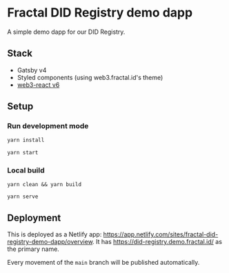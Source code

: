 # Fractal DID Registry demo dapp

A simple demo dapp for our DID Registry.

## Stack

- Gatsby v4
- Styled components (using web3.fractal.id's theme)
- [web3-react v6](https://github.com/Uniswap/web3-react/tree/v6)

## Setup

### Run development mode

```bash
yarn install

yarn start
```

### Local build

```
yarn clean && yarn build

yarn serve
```

## Deployment

This is deployed as a Netlify app: https://app.netlify.com/sites/fractal-did-registry-demo-dapp/overview. It has https://did-registry.demo.fractal.id/ as the primary name.

Every movement of the `main` branch will be published automatically.
